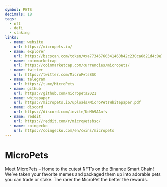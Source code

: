 ```yaml
---
symbol: PETS
decimals: 18
tags:
  - nft
  - defi
  - staking
links:
  - name: website
    url: https://micropets.io/
  - name: explorer
    url: https://bscscan.com/token/0xa77346760341460b42c230ca6d21d4c8e743fa9c
  - name: coinmarketcap
    url: https://coinmarketcap.com/currencies/micropets/
  - name: twitter
    url: https://twitter.com/MicroPetsBSC
  - name: telegram
    url: https://t.me/MicroPets
  - name: github
    url: https://github.com/micropets2021
  - name: whitepaper
    url: https://micropets.io/uploads/MicroPetsWhitepaper.pdf
  - name: discord
    url: https://discord.com/invite/UeMh9AAnfv
  - name: reddit
    url: https://reddit.com/r/micropetsbsc/
  - name: coingecko
    url: https://coingecko.com/en/coins/micropets
---
```


# MicroPets

Meet MicroPets – Home to the cutest NFT’s on the Binance Smart Chain! We’ve taken your favorite memes and packaged them up into adorable pets you can trade or stake. The rarer the MicroPet the better the rewards.
